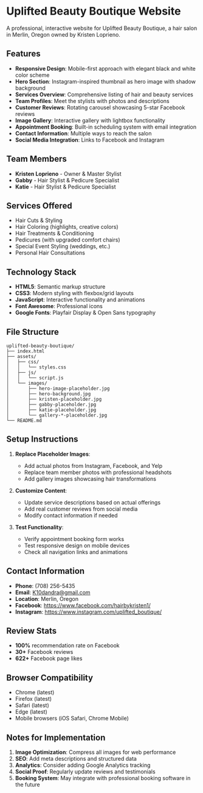 # Uplifted Beauty Boutique Website

A professional, interactive website for Uplifted Beauty Boutique, a hair salon in Merlin, Oregon owned by Kristen Loprieno.

## Features

- **Responsive Design**: Mobile-first approach with elegant black and white color scheme
- **Hero Section**: Instagram-inspired thumbnail as hero image with shadow background
- **Services Overview**: Comprehensive listing of hair and beauty services
- **Team Profiles**: Meet the stylists with photos and descriptions
- **Customer Reviews**: Rotating carousel showcasing 5-star Facebook reviews
- **Image Gallery**: Interactive gallery with lightbox functionality
- **Appointment Booking**: Built-in scheduling system with email integration
- **Contact Information**: Multiple ways to reach the salon
- **Social Media Integration**: Links to Facebook and Instagram

## Team Members

- **Kristen Loprieno** - Owner & Master Stylist
- **Gabby** - Hair Stylist & Pedicure Specialist  
- **Katie** - Hair Stylist & Pedicure Specialist

## Services Offered

- Hair Cuts & Styling
- Hair Coloring (highlights, creative colors)
- Hair Treatments & Conditioning
- Pedicures (with upgraded comfort chairs)
- Special Event Styling (weddings, etc.)
- Personal Hair Consultations

## Technology Stack

- **HTML5**: Semantic markup structure
- **CSS3**: Modern styling with flexbox/grid layouts
- **JavaScript**: Interactive functionality and animations
- **Font Awesome**: Professional icons
- **Google Fonts**: Playfair Display & Open Sans typography

## File Structure

```
uplifted-beauty-boutique/
├── index.html
├── assets/
│   ├── css/
│   │   └── styles.css
│   ├── js/
│   │   └── script.js
│   └── images/
│       ├── hero-image-placeholder.jpg
│       ├── hero-background.jpg
│       ├── kristen-placeholder.jpg
│       ├── gabby-placeholder.jpg
│       ├── katie-placeholder.jpg
│       └── gallery-*-placeholder.jpg
└── README.md
```

## Setup Instructions

1. **Replace Placeholder Images**: 
   - Add actual photos from Instagram, Facebook, and Yelp
   - Replace team member photos with professional headshots
   - Add gallery images showcasing hair transformations

2. **Customize Content**:
   - Update service descriptions based on actual offerings
   - Add real customer reviews from social media
   - Modify contact information if needed

3. **Test Functionality**:
   - Verify appointment booking form works
   - Test responsive design on mobile devices
   - Check all navigation links and animations

## Contact Information

- **Phone**: (708) 256-5435
- **Email**: K10dandra@gmail.com
- **Location**: Merlin, Oregon
- **Facebook**: https://www.facebook.com/hairbykristen1/
- **Instagram**: https://www.instagram.com/uplifted_boutique/

## Review Stats

- **100%** recommendation rate on Facebook
- **30+** Facebook reviews
- **622+** Facebook page likes

## Browser Compatibility

- Chrome (latest)
- Firefox (latest)
- Safari (latest)
- Edge (latest)
- Mobile browsers (iOS Safari, Chrome Mobile)

## Notes for Implementation

1. **Image Optimization**: Compress all images for web performance
2. **SEO**: Add meta descriptions and structured data
3. **Analytics**: Consider adding Google Analytics tracking
4. **Social Proof**: Regularly update reviews and testimonials
5. **Booking System**: May integrate with professional booking software in the future